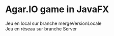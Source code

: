 # Agar.IO game in JavaFX
Jeu en local sur branche mergeVersionLocale  
Jeu en réseau sur branche Server

